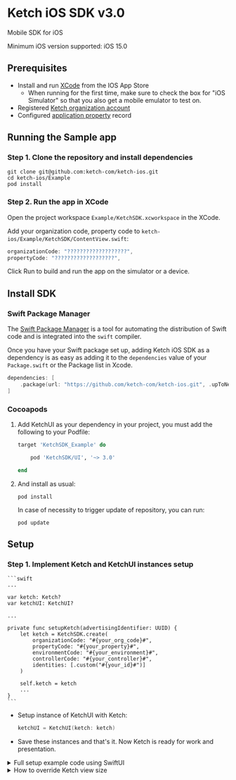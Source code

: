 # Ketch iOS SDK v3.0

Mobile SDK for iOS

Minimum iOS version supported: iOS 15.0

## Prerequisites

- Install and run [XCode](https://apps.apple.com/us/app/xcode/id497799835?mt=12) from the IOS App Store
  - When running for the first time, make sure to check the box for "iOS Simulator" so that you also get a mobile emulator to test on.
- Registered [Ketch organization account](https://app.ketch.com/settings/organization)
- Configured [application property](https://app.ketch.com/deployment/applications) record

## Running the Sample app

### Step 1. Clone the repository and install dependencies

```
git clone git@github.com:ketch-com/ketch-ios.git
cd ketch-ios/Example
pod install
```

### Step 2. Run the app in XCode

Open the project workspace `Example/KetchSDK.xcworkspace` in the XCode.

Add your organization code, property code to
`ketch-ios/Example/KetchSDK/ContentView.swift`:

```swift
organizationCode: "???????????????????",
propertyCode: "???????????????????",
```

Click Run to build and run the app on the simulator or a device.

## Install SDK

### Swift Package Manager

The [Swift Package Manager](https://swift.org/package-manager/) is a tool for automating the distribution of Swift code and is integrated into the `swift` compiler.

Once you have your Swift package set up, adding Ketch iOS SDK as a dependency is as easy as adding it to the `dependencies` value of your `Package.swift` or the Package list in Xcode.

   ```swift
   dependencies: [
       .package(url: "https://github.com/ketch-com/ketch-ios.git", .upToNextMajor(from: "3.0.0"))
   ]
   ```

### Cocoapods

1. Add KetchUI as your dependency in your project, you must add the following to your Podfile:

   ```ruby
   target 'KetchSDK_Example' do

       pod 'KetchSDK/UI', '~> 3.0'

   end
   ```

2. And install as usual:

   ```
   pod install
   ```

   In case of necessity to trigger update of repository, you can run:

   ```
   pod update
   ```

## Setup

### Step 1. Implement Ketch and KetchUI instances setup

    ```swift
    ...

    var ketch: Ketch?
    var ketchUI: KetchUI?

    ...

    private func setupKetch(advertisingIdentifier: UUID) {
        let ketch = KetchSDK.create(
            organizationCode: "#{your_org_code}#",
            propertyCode: "#{your_property}#",
            environmentCode: "#{your_environment}#",
            controllerCode: "#{your_controller}#",
            identities: [.custom("#{your_id}#")]
        )

        self.ketch = ketch
        ...
    }
    ```

- Setup instance of KetchUI with Ketch:

  ```swift
  ketchUI = KetchUI(ketch: ketch)
  ```

- Save these instances and that's it. Now Ketch is ready for work and presentation.

<details>
  <summary>Full setup example code using SwiftUI</summary>
  
Ketch and KetchUI instances setup

```swift
import SwiftUI
import KetchSDK

class ContentView: View {
    @ObservedObject var ketchUI: KetchUI

    init() {
        let ketch = KetchSDK.create(
            organizationCode: "#{your_org_code}#",
            propertyCode: "#{your_property}#",
            environmentCode: "#{your_environment}#",
            controllerCode: "#{your_controller}#",
            identities: [.idfa(advertisingIdentifier.uuidString)]
        )

        ketchUI = KetchUI(ketch: ketch)
    }

    ...
}
```

- Setup UI experiences presentation:

      If you using SwiftUI, please setup presentation KetchUI.webPresentationItem as ketchView in View that you need:
      ```swift
      var body: some View {
          VStack {
              ...
          }
          .ketchView(model: $ketchUI.webPresentationItem)
      }
      ```

      Experiences will be shown automatically by corresponding call.

  </details>

<details>
<summary>How to override Ketch view size</summary>

You need to inherit the `KetchUI.PresentationSizeFactory` class.

In your subclass you can override:

```swift
open func calculateModalSize(
            horizontalPosition: KetchUI.PresentationConfig.HPosition,
            verticalPosititon: KetchUI.PresentationConfig.VPosition,
            screenSize: CGSize
        ) -> CGSize
```
and
```swift
open func calculateBannerSize(
            horizontalPosition: KetchUI.PresentationConfig.HPosition,
            verticalPosititon: KetchUI.PresentationConfig.VPosition,
            screenSize: CGSize
        ) -> CGSize
```

Set your presentation subclass to the KetchUI instance:

`ketchUI.sizeFactory = ExampleSizeFactory()`
  
</details>
